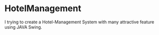 # HotelManagement
I trying to create a Hotel-Management System with many attractive feature using JAVA Swing.
